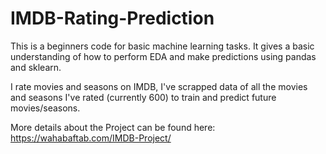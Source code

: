 # IMDB-Rating-Prediction
This is a beginners code for basic machine learning tasks. It gives a basic understanding of how to perform EDA and make predictions using pandas and sklearn.

I rate movies and seasons on IMDB, I've scrapped data of all the movies and seasons I've rated (currently 600) to train and predict future movies/seasons.

More details about the Project can be found here: https://wahabaftab.com/IMDB-Project/
